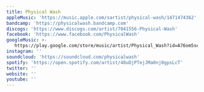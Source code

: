 ```yaml
---
title: Physical Wash
appleMusic: 'https://music.apple.com/sartist/physical-wash/1471474362'
bandcamp: 'https://physicalwash.bandcamp.com'
discogs: 'https://www.discogs.com/artist/7041556-Physical-Wash'
facebook: 'https://www.facebook.com/PhysicalWash'
googleMusic: >-
   https://play.google.com/store/music/artist/Physical_Wash?id=A76om5sep6q4q37fh3kp4aujfqi
instagram: ''
soundcloud: 'https://soundcloud.com/physicalwash'
spotify: 'https://open.spotify.com/artist/48uDjPTejJMa0nj0gpsLcT'
twitter: ''
website: ''
youtube: ''
---
```

